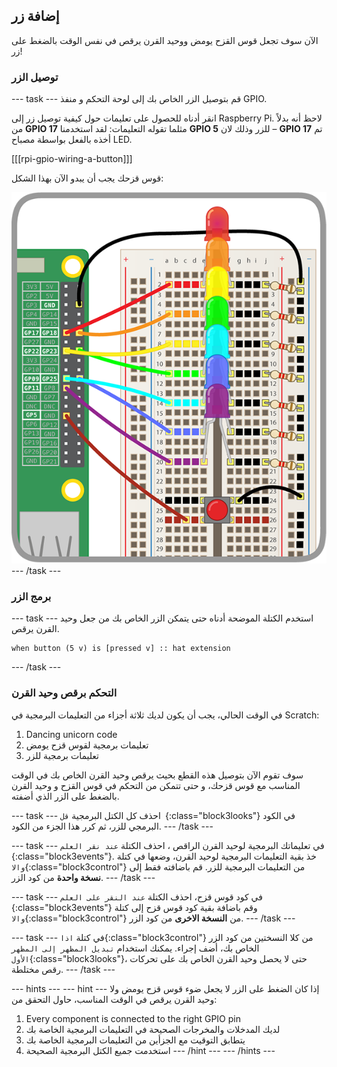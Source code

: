 ## إضافة زر

الآن سوف تجعل قوس القزح يومض ووحيد القرن يرقص في نفس الوقت بالضغط على زر!

### توصيل الزر

\--- task \--- قم بتوصيل الزر الخاص بك إلى لوحة التحكم و منفذ GPIO.

انقر أدناه للحصول على تعليمات حول كيفية توصيل زر إلى Raspberry Pi. لاحظ أنه بدلاً من **GPIO 17** مثلما تقوله التعليمات: لقد استخدمنا **GPIO 5** للزر وذلك لان – **GPIO 17** تم أخذه بالفعل بواسطة مصباح LED.

[[[rpi-gpio-wiring-a-button]]]

قوس قزحك يجب أن يبدو الآن بهذا الشكل:

![قوس قزح مع الزر](images/rainbowbutton.png) \--- /task \---

### برمج الزر

\--- task \--- استخدم الكتلة الموضحة أدناه حتى يتمكن الزر الخاص بك من جعل وحيد القرن يرقص.

```blocks3
when button (5 v) is [pressed v] :: hat extension
```

\--- /task \---

### التحكم برقص وحيد القرن

في الوقت الحالي، يجب أن يكون لديك ثلاثة أجزاء من التعليمات البرمجية في Scratch:

1. Dancing unicorn code
2. تعليمات برمجية لقوس قزح يومض
3. تعليمات برمجية للزر

سوف تقوم الآن بتوصيل هذه القطع بحيث يرقص وحيد القرن الخاص بك في الوقت المناسب مع قوس قزحك، و حتى تتمكن من التحكم في قوس القزح و وحيد القرن بالضغط على الزر الذي أضفته.

\--- task \--- احذف كل الكتل البرمجية `قل `{:class="block3looks"} في الكود البرمجي للزر، ثم كرر هذا الجزء من الكود. \--- /task \---

\--- task \--- في تعليماتك البرمجية لوحيد القرن الراقص ، احذف الكتلة `عند نقر العلم `{:class="block3events"}. خذ بقية التعليمات البرمجية لوحيد القرن، وضعها في كتلة `والا`{:class="block3control"} من التعليمات البرمجية للزر. قم باضافته فقط إلى **نسخة واحدة** من كود الزر. \--- /task \---

\--- task \--- في كود قوس قزح، احذف الكتلة `عند النقر على العلم `{:class="block3events"} وقم باضافة بقية كود قوس قزح إلى كتلة `والا`{:class="block3control"} من **النسخة الاخرى** من كود الزر. \--- /task \---

\--- task \--- في كتلة `اذا`{:class="block3control"} من كلا النسختين من كود الزر الخاص بك، أضف إجراء. يمكنك استخدام ` تبديل المظهر إلى المظهر الأول `{:class="block3looks"}، حتى لا يحصل وحيد القرن الخاص بك على تحركات رقص مختلطة. \--- /task \---

\--- hints \--- \--- hint \--- إذا كان الضغط على الزر لا يجعل ضوء قوس قزح يومض ولا وحيد القرن يرقص في الوقت المناسب، حاول التحقق من:

1. Every component is connected to the right GPIO pin
2. لديك المدخلات والمخرجات الصحيحة في التعليمات البرمجية الخاصة بك
3. يتطابق التوقيت مع الجزأين من التعليمات البرمجية الخاصة بك
4. استخدمت جميع الكتل البرمجية الصحيحة \--- /hint \--- \--- /hints \---